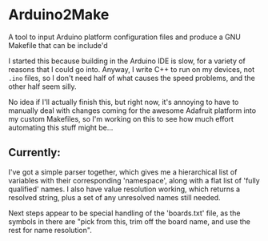 # Arduino2Make

A tool to input Arduino platform configuration files and produce a GNU Makefile
that can be include'd

I started this because building in the Arduino IDE is slow, for a variety of
reasons that I could go into. Anyway, I write C++ to run on my devices, not
`.ino` files, so I don't need half of what causes the speed problems, and the
other half seem silly.

No idea if I'll actually finish this, but right now, it's annoying to have to
manually deal with changes coming for the awesome Adafruit platform into my
custom Makefiles, so I'm working on this to see how much effort automating this
stuff might be...

## Currently:

I've got a simple parser together, which gives me a hierarchical list of
variables with their corresponding 'namespace', along with a flat list of
'fully qualified' names. I also have value resolution working, which returns a
resolved string, plus a set of any unresolved names still needed.

Next steps appear to be special handling of the 'boards.txt' file, as the
symbols in there are "pick from this, trim off the board name, and use the rest
for name resolution".